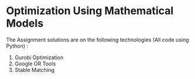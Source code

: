 # Optimization Using Mathematical Models

The Assignment solutions are on the following technologies (All code using Python) :

1) Gurobi Optimization
2) Google OR Tools
3) Stable Matching
